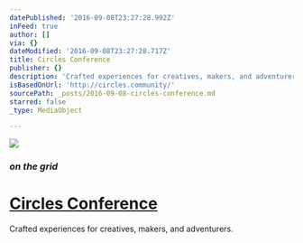 ```yaml
---
datePublished: '2016-09-08T23:27:28.992Z'
inFeed: true
author: []
via: {}
dateModified: '2016-09-08T23:27:28.717Z'
title: Circles Conference
publisher: {}
description: 'Crafted experiences for creatives, makers, and adventurers. '
isBasedOnUrl: 'http://circles.community/'
sourcePath: _posts/2016-09-08-circles-conference.md
starred: false
_type: MediaObject

---
```

![](https://the-grid-user-content.s3-us-west-2.amazonaws.com/1f4e81fc-6cae-45c3-9bc5-9fb84dcacbb2.png)

### _on the grid_

# [Circles Conference][0]

Crafted experiences for creatives, makers, and adventurers. 

[0]: http://circles.community/ "Circles Conf Community"